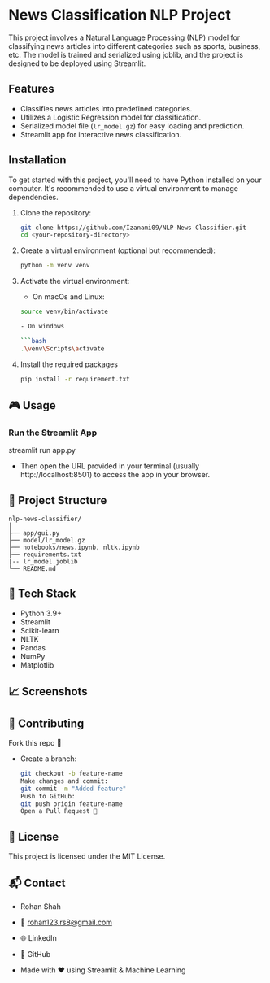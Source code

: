 # News Classification NLP Project

This project involves a Natural Language Processing (NLP) model for classifying news articles into different categories such as sports, business, etc. The model is trained and serialized using joblib, and the project is designed to be deployed using Streamlit.

## Features

- Classifies news articles into predefined categories.
- Utilizes a Logistic Regression model for classification.
- Serialized model file (`lr_model.gz`) for easy loading and prediction.
- Streamlit app for interactive news classification.

## Installation

To get started with this project, you'll need to have Python installed on your computer. It's recommended to use a virtual environment to manage dependencies.

1. Clone the repository:

   ```bash
   git clone https://github.com/Izanami09/NLP-News-Classifier.git
   cd <your-repository-directory>

2. Create a virtual environment (optional but recommended):

   ```bash
   python -m venv venv

3. Activate the virtual environment:
    - On macOs and Linux:

    ```bash
    source venv/bin/activate 

    - On windows

    ```bash
    .\venv\Scripts\activate

4. Install the required packages

    ```bash
    pip install -r requirement.txt

##  🎮 Usage

### Run the Streamlit App
   streamlit run app.py
- Then open the URL provided in your terminal (usually http://localhost:8501) to access the app in your browser.

## 📂 Project Structure

    nlp-news-classifier/
    │
    ├── app/gui.py                                      
    ├── model/lr_model.gz                               
    ├── notebooks/news.ipynb, nltk.ipynb                
    ├── requirements.txt
    |-- lr_model.joblib
    └── README.md                                       

## 🧪 Tech Stack

* Python 3.9+
* Streamlit
* Scikit-learn
* NLTK
* Pandas
* NumPy
* Matplotlib

## 📈 Screenshots


## 🤝 Contributing

Fork this repo 🍴
- Create a branch:
    ```bash
    git checkout -b feature-name
    Make changes and commit:
    git commit -m "Added feature"
    Push to GitHub:
    git push origin feature-name
    Open a Pull Request 🚀

## 📜 License

This project is licensed under the MIT License.

## 📬 Contact

* Rohan Shah
* 📧 rohan123.rs8@gmail.com
* 🌐 LinkedIn
* 🐙 GitHub

* Made with ❤️ using Streamlit & Machine Learning

